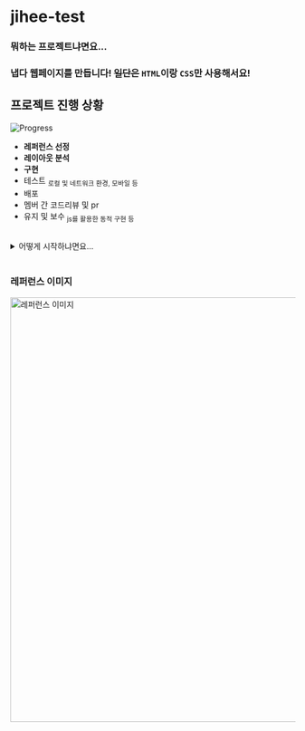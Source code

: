 # jihee-test

### 뭐하는 프로젝트냐면요...
### 냅다 웹페이지를 만듭니다! ~~일단은~~ `HTML`이랑 `CSS`만 사용해서요!
## 프로젝트 진행 상황
![Progress](https://progress-bar.dev/42/?title=Programmingㅤ&width=400&color=1fc5a9)
* **레퍼런스 선정**
* **레이아웃 분석**
* **구현**
* 테스트 <sub>로컬 및 네트워크 환경, 모바일 등</sub>
* 배포
* 멤버 간 코드리뷰 및 pr
* 유지 및 보수 <sub>js를 활용한 동적 구현 등</sub>

</br>

<details>
<summary>어떻게 시작하냐면요...</summary>
<div markdown="1">
  </br>
  
1. **개발 환경**을 준비해요!  
  HTML과 CSS를 다룰 **`IDE`** 와 **`Github Desktop`** 이 필요해요.
2. Github JAVA-ggwak-java 조직에 **리포지토리**를 만들어요!
  앞으로 그 리포지토리에서 프로젝트를 다룰 거예요.
3. 2번에서 만든 리모트 리포지토리를 로컬로 클론해요!  
  **`Github Desktop`** 에서 `clone repository` 를 이용하면 컴퓨터에 리포지토리를 저장할 수 있어요.
4. 리포지토리 내에서 **새 branch**를 만들어요.  
  리포지토리를 만들면 기본적으로 하나의 브랜치가 생겨요(`main`). 이 브랜치와 더불어 새 브랜치가 필요해요!  
  새 브랜치 이름은 `dev`, `test` 등 자유롭게 지어주세요!  
  명심하세요! 앞으로 작업은 새로 만든 브랜치에 올려야 해요.  
  `main` 브랜치에서 작업하면 나중에 코드리뷰가 골치아파져요...  
5. 저장한 리포지토리에서 **프로젝트를 시작**해요. 레퍼런스를 참고해서요!
</div>
</details>

</br>


### 레퍼런스 이미지
<img src="https://github.com/JAVA-ggwak-java/jihee-test/assets/47032054/a80d15bb-cf52-449c-855c-8208b35ae783" width="750" title="레퍼런스 이미지">
